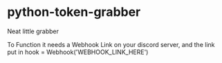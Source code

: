 # python-token-grabber

Neat little grabber

To Function it needs a Webhook Link on your discord server, and the link put in hook = Webhook('WEBHOOK_LINK_HERE')

